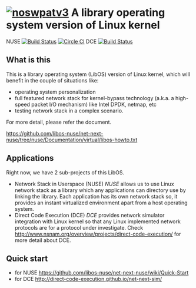 [![noswpatv3](http://zoobab.wdfiles.com/local--files/start/noupcv3.jpg)](https://ffii.org/donate-now-to-save-europe-from-software-patents-says-ffii/)
A library operating system version of Linux kernel
==================================================

NUSE [![Build Status](https://travis-ci.org/libos-nuse/net-next-nuse.png?branch=master)](https://travis-ci.org/libos-nuse/net-next-nuse)
[![Circle CI](https://circleci.com/gh/libos-nuse/net-next-nuse/tree/master.svg?style=svg)](https://circleci.com/gh/libos-nuse/net-next-nuse/tree/master)
DCE [![Build Status](https://travis-ci.org/direct-code-execution/net-next-sim.png)](https://travis-ci.org/direct-code-execution/net-next-sim)

<!--
[![Code Health](https://landscape.io/github/libos-nuse/net-next-nuse/nuse/landscape.svg)](https://landscape.io/github/libos-nuse/net-next-nuse/nuse)
-->


## What is this
This is a library operating system (LibOS) version of Linux kernel,
which will benefit in the couple of situations like:


* operating system personalization
* full featured network stack for kernel-bypass technology (a.k.a. a high-speed packet I/O mechanism) like
Intel DPDK, netmap, etc
* testing network stack in a complex scenario.


For more detail, please refer the document.

https://github.com/libos-nuse/net-next-nuse/tree/nuse/Documentation/virtual/libos-howto.txt

## Applications
Right now, we have 2 sub-projects of this LibOS.

- Network Stack in Userspace (NUSE)
_NUSE_ allows us to use Linux network stack as a library which any applications can directory use by linking the library.
Each application has its own network stack so, it provides an instant virtualized environment apart from a host operating system.
- Direct Code Execution (DCE)
_DCE_ provides network simulator integration with Linux kernel so that any Linux implemented network protocols are for a protocol under investigate. Check http://www.nsnam.org/overview/projects/direct-code-execution/ for more detail about DCE.


## Quick start
* for NUSE
https://github.com/libos-nuse/net-next-nuse/wiki/Quick-Start
* for DCE
http://direct-code-execution.github.io/net-next-sim/
